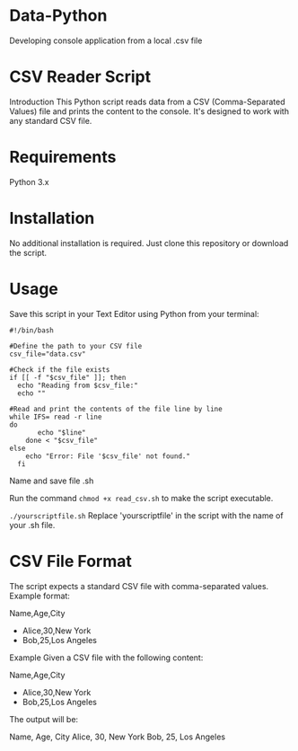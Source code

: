 # Data-Python
Developing console application from a local .csv file

# CSV Reader Script
Introduction
This Python script reads data from a CSV (Comma-Separated Values) file and prints the content to the console. It's designed to work with any standard CSV file.

# Requirements
Python 3.x

# Installation
No additional installation is required. Just clone this repository or download the script.

# Usage
Save this script in your Text Editor using Python from your terminal:

    #!/bin/bash

    #Define the path to your CSV file
    csv_file="data.csv" 

    #Check if the file exists
    if [[ -f "$csv_file" ]]; then
      echo "Reading from $csv_file:"
      echo ""

    #Read and print the contents of the file line by line
    while IFS= read -r line
    do
           echo "$line"
        done < "$csv_file"
    else
        echo "Error: File '$csv_file' not found."
      fi

Name and save file .sh

Run the command `chmod +x read_csv.sh` to make the script executable. 


`./yourscriptfile.sh`
Replace 'yourscriptfile' in the script with the name of your .sh file.

# CSV File Format
The script expects a standard CSV file with comma-separated values. Example format:

Name,Age,City
- Alice,30,New York
- Bob,25,Los Angeles

Example
Given a CSV file with the following content:

Name,Age,City
- Alice,30,New York
- Bob,25,Los Angeles


The output will be:

Name, Age, City
Alice, 30, New York
Bob, 25, Los Angeles

